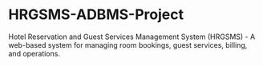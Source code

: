# HRGSMS-ADBMS-Project

Hotel Reservation and Guest Services Management System (HRGSMS) - A web-based system for managing room bookings, guest services, billing, and operations.